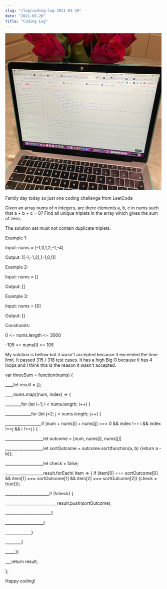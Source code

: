 ```yaml
---
slug: "/log/coding-log-2021-03-20"
date: "2021-03-20"
title: "Coding Log"
---
```


![gatsbyConf](../images/log19.png)

Family day today so just one coding challenge from LeetCode

<p> Given an array nums of n integers, are there elements a, b, c in nums such that a + b + c = 0? Find all unique triplets in the array which gives the sum of zero.</p>

<p>The solution set must not contain duplicate triplets.</p>

<p>Example 1:</p>

<p>Input: nums = [-1,0,1,2,-1,-4]</p>
<p>Output: [[-1,-1,2],[-1,0,1]]</p>
<p>Example 2:</p>

<p>Input: nums = []</p>
<p>Output: []</p>
<p>Example 3:</p>

<p>Input: nums = [0]</p>
<p>Output: []</p>

<p>Constraints:</p>

<p>0 <= nums.length <= 3000</p>
<p>-105 <= nums[i] <= 105</p>

<p>My solution is bellow but it wasn't accepted because it exceeded the time limit. It passed 315 / 318 test cases. It has a high Big O because it has 4 loops and I think this is the reason it wasn't accepted.</p>
<section>
<p>var threeSum = function(nums) {</p>
<p>____let result = [];</p>
<p>____nums.map((num, index) => {</p>
<p>________for (let i=1; i < nums.length; i++) {</p>
<p>_____________for (let j=2; j < nums.length; j++) {</p>
<p>__________________if (num + nums[i] + nums[j] === 0 && index !== i && index !==j && i !==j ) {</p>
<p>___________________let outcome = [num, nums[i], nums[j]]</p>
<p>___________________let sortOutcome = outcome.sort(function(a, b) {return a - b});</p> 
<p>___________________let check = false; </p>
<p>___________________result.forEach( item => { if (item[0] === sortOutcome[0] && item[1] === sortOutcome[1] && item[2] === sortOutcome[2]) {check = true}});</p>                    
<p>______________________if (!check) {</p>
<p>__________________________result.push(sortOutcome);</p>
<p>_______________________}</p>
<p>___________________}</p>
<p>_____________}</p>
<p> ________}</p>
<p>_____})</p>
<p>___return result;</p>
<p>};</p>
</section>
<p>Happy coding!</p>


